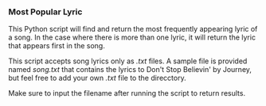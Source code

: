 ### Most Popular Lyric
This Python script will find and return the most frequently appearing lyric of a song. 
In the case where there is more than one lyric, it will return the lyric that appears first in the song. 

This script accepts song lyrics only as *.txt* files. 
A sample file is provided named *song.txt* that contains the lyrics to Don't Stop Believin' by Journey, but feel free to add your own *.txt* file to the direcctory. 

Make sure to input the filename after running the script to return results.
